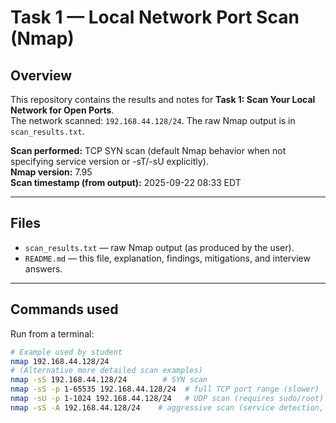 # Task 1 — Local Network Port Scan (Nmap)

## Overview
This repository contains the results and notes for **Task 1: Scan Your Local Network for Open Ports**.  
The network scanned: `192.168.44.128/24`. The raw Nmap output is in `scan_results.txt`.

**Scan performed:** TCP SYN scan (default Nmap behavior when not specifying service version or -sT/-sU explicitly).  
**Nmap version:** 7.95  
**Scan timestamp (from output):** 2025-09-22 08:33 EDT

---

## Files
- `scan_results.txt` — raw Nmap output (as produced by the user).
- `README.md` — this file, explanation, findings, mitigations, and interview answers.

---

## Commands used
Run from a terminal:
```bash
# Example used by student
nmap 192.168.44.128/24
# (Alternative more detailed scan examples)
nmap -sS 192.168.44.128/24        # SYN scan
nmap -sS -p 1-65535 192.168.44.128/24  # full TCP port range (slower)
nmap -sU -p 1-1024 192.168.44.128/24   # UDP scan (requires sudo/root)
nmap -sS -A 192.168.44.128/24    # aggressive scan (service detection, OS detect)
